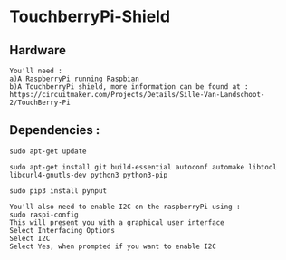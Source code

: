 # TouchberryPi-Shield

## Hardware
```
You'll need :
a)A RaspberryPi running Raspbian
b)A TouchberryPi shield, more information can be found at :
https://circuitmaker.com/Projects/Details/Sille-Van-Landschoot-2/TouchBerry-Pi
```

## Dependencies : 

`sudo apt-get update`

`sudo apt-get install git build-essential autoconf automake libtool libcurl4-gnutls-dev python3 python3-pip`

`sudo pip3 install pynput`
```
You'll also need to enable I2C on the raspberryPi using :
sudo raspi-config
This will present you with a graphical user interface
Select Interfacing Options
Select I2C
Select Yes, when prompted if you want to enable I2C
```
